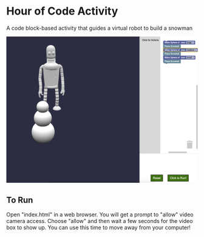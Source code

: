 # Hour of Code Activity

A code block-based activity that guides a virtual robot to build a snowman

![Screenshot](screenshot.png)

## To Run

Open "index.html" in a web browser. You will get a prompt to "allow" video camera access. Choose "allow" and then wait a few seconds for the video box to show up. You can use this time to move away from your computer!